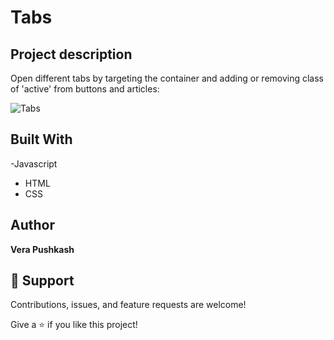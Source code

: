 # Tabs

## Project description
Open different tabs by targeting the container and adding or removing class of 'active' from buttons and articles:




![Tabs](https://github.com/barcelo2/Scroll-Effect/blob/main/scroll%20effect/Screenshot%202022-03-31%20at%2023.09.39.png)




## Built With

-Javascript
- HTML 
- CSS

## Author

**Vera Pushkash**

## 🤝 Support

Contributions, issues, and feature requests are welcome!

Give a ⭐️ if you like this project!
